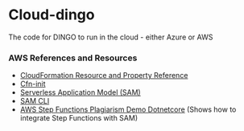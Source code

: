 # Cloud-dingo
The code for DINGO to run in the cloud - either Azure or AWS

### AWS References and Resources

- [CloudFormation Resource and Property Reference](https://docs.aws.amazon.com/AWSCloudFormation/latest/UserGuide/aws-template-resource-type-ref.html)
- [Cfn-init](https://docs.aws.amazon.com/AWSCloudFormation/latest/UserGuide/cfn-init.html)
- [Serverless Application Model (SAM)](https://github.com/awslabs/serverless-application-model)
- [SAM CLI](https://github.com/awslabs/aws-sam-cli)
- [AWS Step Functions Plagiarism Demo Dotnetcore](https://github.com/aws-samples/aws-step-functions-plagiarism-demo-dotnetcore) (Shows how to integrate Step Functions with SAM)